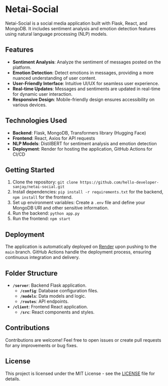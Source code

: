 # Netai-Social

Netai-Social is a social media application built with Flask, React, and MongoDB. It includes sentiment analysis and emotion detection features using natural language processing (NLP) models.

## Features

- **Sentiment Analysis**: Analyze the sentiment of messages posted on the platform.
- **Emotion Detection**: Detect emotions in messages, providing a more nuanced understanding of user content.
- **User-Friendly Interface**: Intuitive UI/UX for seamless user experience.
- **Real-time Updates**: Messages and sentiments are updated in real-time for dynamic user interaction.
- **Responsive Design**: Mobile-friendly design ensures accessibility on various devices.

## Technologies Used

- **Backend**: Flask, MongoDB, Transformers library (Hugging Face)
- **Frontend**: React, Axios for API requests
- **NLP Models**: DistilBERT for sentiment analysis and emotion detection
- **Deployment**: Render for hosting the application, GitHub Actions for CI/CD

## Getting Started

1. Clone the repository: `git clone https://github.com/hello-developer-sanjay/netai-social.git`
2. Install dependencies: `pip install -r requirements.txt` for the backend, `npm install` for the frontend.
3. Set up environment variables: Create a `.env` file and define your MongoDB URI and other sensitive information.
4. Run the backend: `python app.py`
5. Run the frontend: `npm start`

## Deployment

The application is automatically deployed on [Render](https://render.com/) upon pushing to the `main` branch. GitHub Actions handle the deployment process, ensuring continuous integration and delivery.

## Folder Structure

- **`/server`**: Backend Flask application.
  - **`/config`**: Database configuration files.
  - **`/models`**: Data models and logic.
  - **`/routes`**: API endpoints.
- **`/client`**: Frontend React application.
  - **`/src`**: React components and styles.

## Contributions

Contributions are welcome! Feel free to open issues or create pull requests for any improvements or bug fixes.

## License

This project is licensed under the MIT License - see the [LICENSE](LICENSE) file for details.
